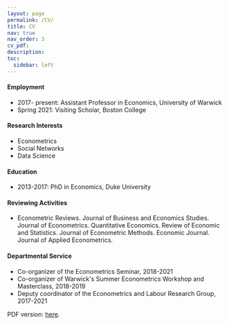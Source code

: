 ```yaml
---
layout: page
permalink: /CV/
title: CV
nav: true
nav_order: 3
cv_pdf: 
description: 
toc:
  sidebar: left
---
```


<h4>Employment</h4>
<ul style="“list-style-type:square"> 
<li>2017- present: Assistant Professor in Economics, University of Warwick</li>
<li>Spring 2021: Visiting Scholar, Boston College</li>
</ul>

<h4>Research Interests</h4>
<ul style="“list-style-type:square"> 
<li>Econometrics</li>
<li>Social Networks</li>
<li>Data Science</li>
</ul>

<h4>Education</h4>
<ul style="“list-style-type:square"> 
<li>2013-2017: PhD in Economics, Duke University</li>
</ul>

<h4>Reviewing Activities</h4>
<ul style="“list-style-type:square"> 
<li>Econometric Reviews. Journal of Business and Economics Studies. Journal of Econometrics. Quantitative Economics. Review of Economic and Statistics. Journal of Econometric
Methods. Economic Journal. Journal of Applied Econometrics.</li>
</ul>

<h4>Departmental Service</h4>  
<ul style="“list-style-type:square"> 
<li>Co-organizer of the Econometrics Seminar, 2018-2021</li>
<li>Co-organizer of Warwick's Summer Econometrics Workshop and Masterclass, 2018-2019</li>
<li>Deputy coordinator of the Econometrics and Labour Research Group, 2017-2021</li>
</ul>

PDF version: <a href="../assets/pdf/CV.pdf" target="_blank">here</a>. 